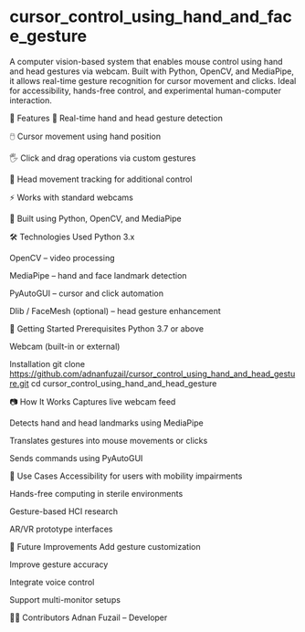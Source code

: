 # cursor_control_using_hand_and_face_gesture
A computer vision-based system that enables mouse control using hand and head gestures via webcam. Built with Python, OpenCV, and MediaPipe, it allows real-time gesture recognition for cursor movement and clicks. Ideal for accessibility, hands-free control, and experimental human-computer interaction.

📌 Features
🎯 Real-time hand and head gesture detection

🖱️ Cursor movement using hand position

🖐️ Click and drag operations via custom gestures

👤 Head movement tracking for additional control

⚡ Works with standard webcams

🧠 Built using Python, OpenCV, and MediaPipe

🛠️ Technologies Used
Python 3.x

OpenCV – video processing

MediaPipe – hand and face landmark detection

PyAutoGUI – cursor and click automation

Dlib / FaceMesh (optional) – head gesture enhancement

🚀 Getting Started
Prerequisites
Python 3.7 or above

Webcam (built-in or external)


Installation
git clone https://github.com/adnanfuzail/cursor_control_using_hand_and_head_gesture.git
cd cursor_control_using_hand_and_head_gesture


📷 How It Works
Captures live webcam feed

Detects hand and head landmarks using MediaPipe

Translates gestures into mouse movements or clicks

Sends commands using PyAutoGUI

🎯 Use Cases
Accessibility for users with mobility impairments

Hands-free computing in sterile environments

Gesture-based HCI research

AR/VR prototype interfaces

📖 Future Improvements
Add gesture customization

Improve gesture accuracy

Integrate voice control

Support multi-monitor setups

🙋‍♂️ Contributors
Adnan Fuzail – Developer


